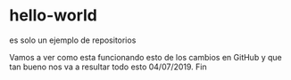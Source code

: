 # hello-world
es solo un ejemplo de repositorios

Vamos a ver como esta funcionando esto de los cambios en GitHub y que tan bueno nos va a resultar todo esto 04/07/2019.
Fin

